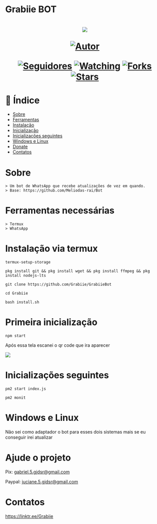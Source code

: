 # Grabiie BOT
<h1 align="center">
    <p>
        <img src= "https://i.imgur.com/wRD6OCR.gif">
    </p>
    <p>
        <a href="https://github.com/grabiie"><img title="Autor"    src="https://img.shields.io/badge/Autor-Grabiie-blue.svg?style=for-the-badge&logo=github"></a>
    </p>
    <p>
        <a href="https://github.com/grabiie/followers"><img title="Seguidores" src="https://img.shields.io/github/followers/grabiie?color=yellow&style=flat-square"></a>
        <a href="https://github.com/grabiie/GrabiieBot/watchers"><img title="Watching" src="https://img.shields.io/github/watchers/grabiie/GrabiieBot?label=Watchers&color=yellow&style=flat-square"></a>
        <a href="https://github.com/grabiie/GrabiieBot/network/members"><img title="Forks" src="https://img.shields.io/github/forks/grabiie/GrabiieBot?color=yellow&style=flat-square"></a>
        <a href="https://github.com/grabiie/GrabiieBot/stargazers/"><img title="Stars" src="https://img.shields.io/github/stars/grabiie/GrabiieBot?color=yellow&style=flat-square"></a>
    </p>
</h1>

# 🤠 Índice
- [Sobre](#Sobre)
- [Ferramentas](#Ferramentas-necessárias)
- [Instalação](#Instalação-via-termux)
- [Inicialização](#Primeira-inicialização)
- [Inicializações seguintes](#Inicializações-seguintes)
- [Windows e Linux](#Windows-e-Linux)
- [Donate](#Ajude-o-projeto)
- [Contatos](#Contatos)

# Sobre

```
> Um bot de WhatsApp que recebe atualizações de vez em quando.
> Base: https://github.com/Meliodas-rai/Bot
```

# Ferramentas necessárias

```
> Termux
> WhatsApp
```

# Instalação via termux

```
termux-setup-storage

pkg install git && pkg install wget && pkg install ffmpeg && pkg install nodejs-lts

git clone https://github.com/Grabiie/GrabiieBot

cd Grabiie

bash install.sh
```
# Primeira inicialização
```
npm start
```
Após essa tela escanei o qr code que ira aparecer

<img src="https://i.imgur.com/5BexPmL.png">

# Inicializações seguintes
```
pm2 start index.js

pm2 monit
```
# Windows e Linux

Não sei como adaptador o bot para esses dois sistemas mais se eu conseguir irei atualizar

# Ajude o projeto

Pix: gabriel.5.gjdsr@gmail.com

Paypal: juciane.5.gjdsr@gmail.com

# Contatos

https://linktr.ee/Grabiie
